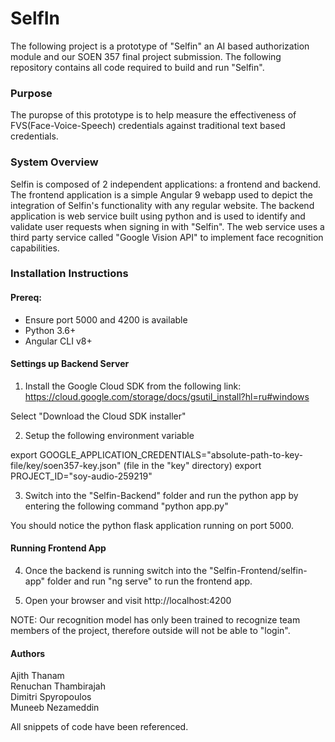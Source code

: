 # SelfIn
The following project is a prototype of "Selfin" an AI based authorization module and our SOEN 357 final project submission. The following repository contains all code required to build and run "Selfin".

### Purpose 
The puropse of this prototype is to help measure the effectiveness of FVS(Face-Voice-Speech) credentials against traditional text based credentials.  
  
### System Overview

Selfin is composed of 2 independent applications: a frontend and backend. The frontend application is a simple Angular 9 webapp used to depict the integration of Selfin's functionality with any regular website. The backend application is web service built using python and is used to identify and validate user requests when signing in with "Selfin". The web service uses a third party service called "Google Vision API" to implement face recognition capabilities.

### Installation Instructions

#### Prereq: 
- Ensure port 5000 and 4200 is available
- Python 3.6+ 
- Angular CLI v8+

#### Settings up Backend Server

1. Install the Google Cloud SDK from the following link: https://cloud.google.com/storage/docs/gsutil_install?hl=ru#windows

Select "Download the Cloud SDK installer"

2. Setup the following environment variable

export GOOGLE_APPLICATION_CREDENTIALS="absolute-path-to-key-file/key/soen357-key.json" (file in the "key" directory)
export PROJECT_ID="soy-audio-259219"

3. Switch into the "Selfin-Backend" folder and run the python app by entering the following command "python app.py"

You should notice the python flask application running on port 5000. 

#### Running Frontend App

4. Once the backend is running switch into the "Selfin-Frontend/selfin-app" folder and run "ng serve" to run the frontend app.

5. Open your browser and visit http://localhost:4200

NOTE: Our recognition model has only been trained to recognize team members of the project, therefore outside will not be able to "login".


#### Authors
Ajith Thanam <br />
Renuchan Thambirajah <br />
Dimitri Spyropoulos <br />
Muneeb Nezameddin <br />

All snippets of code have been referenced. 

